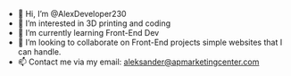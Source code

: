 - 👋 Hi, I’m @AlexDeveloper230
- 👀 I’m interested in 3D printing and coding
- 🌱 I’m currently learning Front-End Dev
- 💞️ I’m looking to collaborate on Front-End projects simple websites that I can handle.
- 📫 Contact me via my email: aleksander@apmarketingcenter.com

